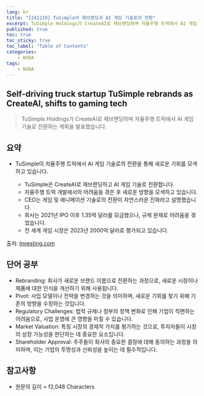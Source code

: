 ```yaml
---
lang: kr
title: "[241219] TuSimple의 재브랜딩과 AI 게임 기술로의 전환"
excerpt: TuSimple Holdings가 CreateAI로 재브랜딩하며 자율주행 트럭에서 AI 게임 기술로 전환하는 계획을 발표했습니다.
published: true
toc: true
toc_sticky: true
toc_label: "Table of Contents"
categories:
    - NVDA
tags:
    - NVDA
---
```


## Self-driving truck startup TuSimple rebrands as CreateAI, shifts to gaming tech

> TuSimple Holdings가 CreateAI로 재브랜딩하며 자율주행 트럭에서 AI 게임 기술로 전환하는 계획을 발표했습니다.

## 요약

- TuSimple이 자율주행 트럭에서 AI 게임 기술로의 전환을 통해 새로운 기회를 모색하고 있습니다.

  - TuSimple은 CreateAI로 재브랜딩하고 AI 게임 기술로 전환합니다.
  - 자율주행 트럭 개발에서의 어려움을 겪은 후 새로운 방향을 모색하고 있습니다.
  - CEO는 게임 및 애니메이션 기술로의 전환이 자연스러운 진화라고 설명했습니다.
  - 회사는 2021년 IPO 이후 1.35억 달러를 모금했으나, 규제 문제로 어려움을 겪었습니다.
  - 전 세계 게임 시장은 2023년 2000억 달러로 평가되고 있습니다.

출처: [Investing.com](https://www.investing.com/news/stock-market-news/selfdriving-truck-startup-tusimple-rebrands-as-createai-shifts-to-gaming-tech-3780789)

## 단어 공부

- Rebranding: 회사가 새로운 브랜드 이름으로 전환하는 과정으로, 새로운 시장이나 제품에 대한 인식을 개선하기 위해 사용됩니다.
- Pivot: 사업 모델이나 전략을 변경하는 것을 의미하며, 새로운 기회를 찾기 위해 기존의 방향을 수정하는 것입니다.
- Regulatory Challenges: 법적 규제나 정부의 정책 변화로 인해 기업이 직면하는 어려움으로, 사업 운영에 큰 영향을 미칠 수 있습니다.
- Market Valuation: 특정 시장의 경제적 가치를 평가하는 것으로, 투자자들이 시장의 성장 가능성을 판단하는 데 중요한 요소입니다.
- Shareholder Approval: 주주들이 회사의 중요한 결정에 대해 동의하는 과정을 의미하며, 이는 기업의 투명성과 신뢰성을 높이는 데 필수적입니다.

## 참고사항


- 원문의 길이 = f2,048 Characters

